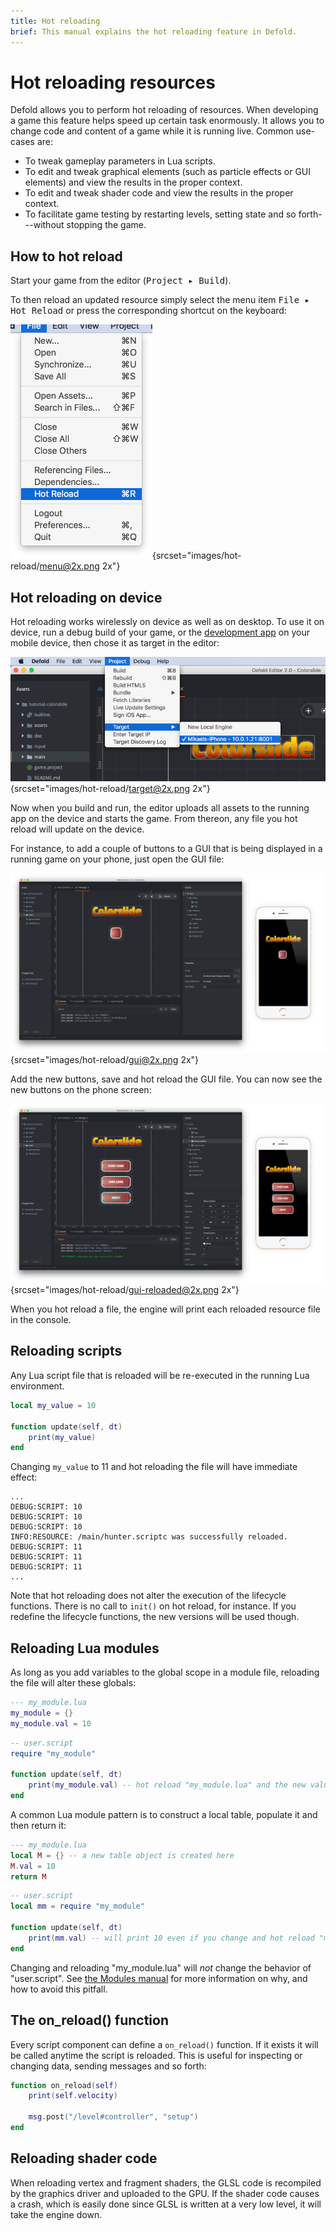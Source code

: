 ```yaml
---
title: Hot reloading
brief: This manual explains the hot reloading feature in Defold.
---
```


# Hot reloading resources

Defold allows you to perform hot reloading of resources. When developing a game this feature helps speed up certain task enormously. It allows you to change code and content of a game while it is running live. Common use-cases are:

- To tweak gameplay parameters in Lua scripts.
- To edit and tweak graphical elements (such as particle effects or GUI elements) and view the results in the proper context.
- To edit and tweak shader code and view the results in the proper context.
- To facilitate game testing by restarting levels, setting state and so forth---without stopping the game.

## How to hot reload

Start your game from the editor (<kbd>Project ▸ Build</kbd>).

To then reload an updated resource  simply select the menu item <kbd>File ▸ Hot Reload</kbd> or press the corresponding shortcut on the keyboard:

![Reloading resources](images/hot-reload/menu.png){srcset="images/hot-reload/menu@2x.png 2x"}

## Hot reloading on device

Hot reloading works wirelessly on device as well as on desktop. To use it on device, run a debug build of your game, or the [development app](/manuals/dev-app) on your mobile device, then chose it as target in the editor:

![target device](images/hot-reload/target.png){srcset="images/hot-reload/target@2x.png 2x"}

Now when you build and run, the editor uploads all assets to the running app on the device and starts the game. From thereon, any file you hot reload will update on the device.

For instance, to add a couple of buttons to a GUI that is being displayed in a running game on your phone, just open the GUI file:

![reload gui](images/hot-reload/gui.png){srcset="images/hot-reload/gui@2x.png 2x"}

Add the new buttons, save and hot reload the GUI file. You can now see the new buttons on the phone screen:

![reloaded gui](images/hot-reload/gui-reloaded.png){srcset="images/hot-reload/gui-reloaded@2x.png 2x"}

When you hot reload a file, the engine will print each reloaded resource file in the console.

## Reloading scripts

Any Lua script file that is reloaded will be re-executed in the running Lua environment. 

```lua
local my_value = 10

function update(self, dt)
    print(my_value)
end
```

Changing `my_value` to 11 and hot reloading the file will have immediate effect:

```text
...
DEBUG:SCRIPT: 10
DEBUG:SCRIPT: 10
DEBUG:SCRIPT: 10
INFO:RESOURCE: /main/hunter.scriptc was successfully reloaded.
DEBUG:SCRIPT: 11
DEBUG:SCRIPT: 11
DEBUG:SCRIPT: 11
...
```

Note that hot reloading does not alter the execution of the lifecycle functions. There is no call to `init()` on hot reload, for instance. If you redefine the lifecycle functions, the new versions will be used though.

## Reloading Lua modules

As long as you add variables to the global scope in a module file, reloading the file will alter these globals:

```lua
--- my_module.lua
my_module = {}
my_module.val = 10
```

```lua
-- user.script
require "my_module"

function update(self, dt)
    print(my_module.val) -- hot reload "my_module.lua" and the new value will print
end
```

A common Lua module pattern is to construct a local table, populate it and then return it:

```lua
--- my_module.lua
local M = {} -- a new table object is created here
M.val = 10
return M
```

```lua
-- user.script
local mm = require "my_module"

function update(self, dt)
    print(mm.val) -- will print 10 even if you change and hot reload "my_module.lua"
end
```

Changing and reloading "my_module.lua" will _not_ change the behavior of "user.script". See [the Modules manual](/manuals/modules) for more information on why, and how to avoid this pitfall.

## The on_reload() function

Every script component can define a `on_reload()` function. If it exists it will be called anytime the script is reloaded. This is useful for inspecting or changing data, sending messages and so forth:

```lua
function on_reload(self)
    print(self.velocity)

    msg.post("/level#controller", "setup")
end
```

## Reloading shader code

When reloading vertex and fragment shaders, the GLSL code is recompiled by the graphics driver and uploaded to the GPU. If the shader code causes a crash, which is easily done since GLSL is written at a very low level, it will take the engine down.
